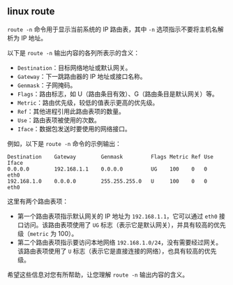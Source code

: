 ## linux route

`route -n` 命令用于显示当前系统的 IP 路由表，其中 `-n` 选项指示不要将主机名解析为 IP 地址。

以下是 `route -n` 输出内容的各列所表示的含义：

- `Destination`：目标网络地址或默认网关。
- `Gateway`：下一跳路由器的 IP 地址或接口名称。
- `Genmask`：子网掩码。
- `Flags`：路由标志，如 U（路由条目有效）、G（路由条目是默认网关）等。
- `Metric`：路由优先级，较低的值表示更高的优先级。
- `Ref`：其他进程引用此路由表项的数量。
- `Use`：路由表项被使用的次数。
- `Iface`：数据包发送时要使用的网络接口。

例如，以下是 `route -n` 命令的示例输出：

```
Destination    Gateway        Genmask         Flags Metric Ref Use Iface
0.0.0.0        192.168.1.1    0.0.0.0         UG    100    0   0   eth0
192.168.1.0    0.0.0.0        255.255.255.0   U     100    0   0   eth0
```

这里有两个路由表项：

- 第一个路由表项指示默认网关的 IP 地址为 `192.168.1.1`，它可以通过 `eth0` 接口访问。该路由表项使用了 `UG` 标志（表示它是默认网关），并具有较高的优先级（`metric` 为 100）。
- 第二个路由表项指示要访问本地网络 `192.168.1.0/24`，没有需要经过网关。该路由表项使用了 `U` 标志（表示它是直接连接的网络），也具有较高的优先级。

希望这些信息对您有所帮助，让您理解 `route -n` 输出内容的含义。

